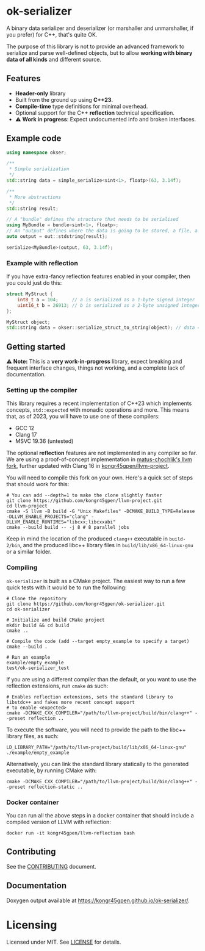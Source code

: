 # ok-serializer

A binary data serializer and deserializer (or marshaller and unmarshaller, if you prefer)
for C++, that's quite OK.

The purpose of this library is not to provide an advanced framework to serialize and parse
well-defined objects, but to allow **working with binary data of all kinds** and different
source.

## Features

- **Header-only** library
- Built from the ground up using **C++23**.
- **Compile-time** type definitions for minimal overhead.
- Optional support for the C++ **reflection** technical specification.
- ⚠️ **Work in progress**: Expect undocumented info and broken interfaces.

## Example code

```cpp
using namespace okser;

/**
 * Simple serialization
 */
std::string data = simple_serialize<sint<1>, floatp>(63, 3.14f);

/**
 * More abstractions
 */
std::string result;

// A "bundle" defines the structure that needs to be serialised
using MyBundle = bundle<sint<1>, floatp>;
// An "output" defines where the data is going to be stored, a file, a string, a socket etc.
auto output = out::stdstring{result};

serialize<MyBundle>(output, 63, 3.14f);
```

### Example with reflection

If you have extra-fancy reflection features enabled in your compiler, then you could just do this:

```cpp
struct MyStruct {
    int8_t a = 104;     // a is serialized as a 1-byte signed integer
    uint16_t b = 26913; // b is serialized as a 2-byte unsigned integer, big-endian by default
};

MyStruct object;
std::string data = okser::serialize_struct_to_string(object); // data = "hi!"
```

## Getting started

⚠️ **Note:** This is a **very work-in-progress** library, expect breaking and frequent interface changes, things
not working, and a complete lack of documentation.

### Setting up the compiler

This library requires a recent implementation of C++23 which implements concepts, `std::expected` with monadic
operations and more. This means that, as of 2023, you will have to use one of these compilers:

- GCC 12
- Clang 17
- MSVC 19.36 (untested)

The optional **reflection** features are not implemented in any compiler so far. We are using a proof-of-concept
implementation in [matus-chochlik's llvm fork](https://github.com/matus-chochlik/llvm-project), further updated
with Clang 16 in [kongr45gpen/llvm-project](https://github.com/kongr45gpen/llvm-project).

You will need to compile this fork on your own. Here's a quick set of steps that should work for this:

```shell
# You can add --depth=1 to make the clone slightly faster
git clone https://github.com/kongr45gpen/llvm-project.git
cd llvm-project
cmake -S llvm -B build -G "Unix Makefiles" -DCMAKE_BUILD_TYPE=Release -DLLVM_ENABLE_PROJECTS="clang" -DLLVM_ENABLE_RUNTIMES="libcxx;libcxxabi"
cmake --build build -- -j 8 # 8 parallel jobs
```

Keep in mind the location of the produced `clang++` executable in `build-2/bin`, and the produced libc++ library
files in `build/lib/x86_64-linux-gnu` or a similar folder.

### Compiling

`ok-serializer` is built as a CMake project. The easiest way to run a few quick tests with it would be to run
the following:

```shell
# Clone the repository
git clone https://github.com/kongr45gpen/ok-serializer.git
cd ok-serializer

# Initialize and build CMake project
mkdir build && cd build
cmake ..

# Compile the code (add --target empty_example to specify a target)
cmake --build .

# Run an example
example/empty_example
test/ok-serializer_test
```

If you are using a different compiler than the default, or you want to use the reflection extensions, run `cmake`
as such:

```shell
# Enables reflection extensions, sets the standard library to libstdc++ and fakes more recent concept support
# to enable <expected>
cmake -DCMAKE_CXX_COMPILER="/path/to/llvm-project/build/bin/clang++" --preset reflection ..
```

To execute the software, you will need to provide the path to the libc++ library files, as such:

```shell
LD_LIBRARY_PATH="/path/to/llvm-project/build/lib/x86_64-linux-gnu" ./example/empty_example
```

Alternatively, you can link the standard library statically to the generated executable, by running CMake with:

```shell
cmake -DCMAKE_CXX_COMPILER="/path/to/llvm-project/build/bin/clang++" --preset reflection-static ..
```

### Docker container

You can run all the above steps in a docker container that should include a compiled version of LLVM with reflection:

```shell
docker run -it kongr45gpen/llvm-reflection bash
```

## Contributing

See the [CONTRIBUTING](CONTRIBUTING.md) document.

## Documentation

Doxygen output available at https://kongr45gpen.github.io/ok-serializer/.

# Licensing

Licensed under MIT. See [LICENSE](LICENSE.txt) for details.
